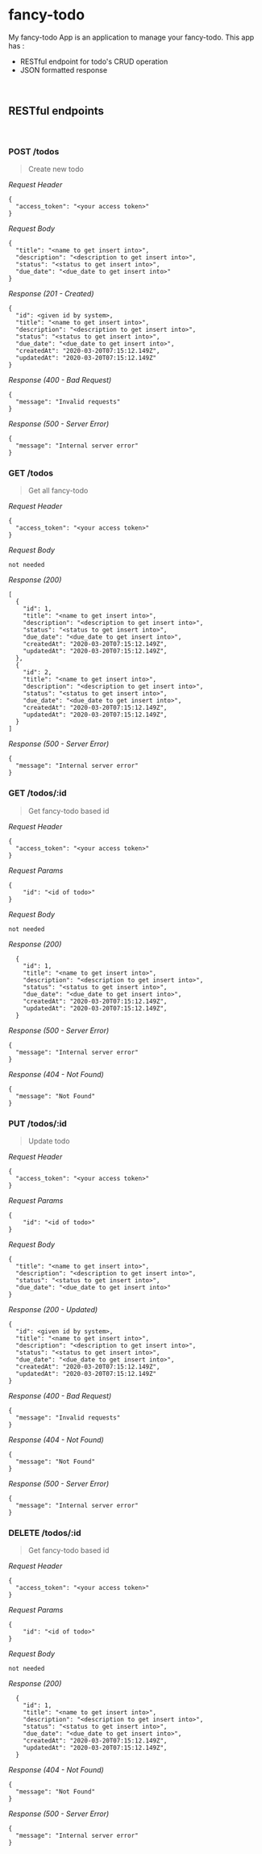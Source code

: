 # fancy-todo

My fancy-todo App is an application to manage your fancy-todo. This app has : 
* RESTful endpoint for todo's CRUD operation
* JSON formatted response

&nbsp;

## RESTful endpoints
&nbsp;
### POST /todos

> Create new todo

_Request Header_
```
{
  "access_token": "<your access token>"
}
```

_Request Body_
```
{
  "title": "<name to get insert into>",
  "description": "<description to get insert into>",
  "status": "<status to get insert into>",
  "due_date": "<due_date to get insert into>"
}
```

_Response (201 - Created)_
```
{
  "id": <given id by system>,
  "title": "<name to get insert into>",
  "description": "<description to get insert into>",
  "status": "<status to get insert into>",
  "due_date": "<due_date to get insert into>",
  "createdAt": "2020-03-20T07:15:12.149Z",
  "updatedAt": "2020-03-20T07:15:12.149Z"
}
```

_Response (400 - Bad Request)_
```
{
  "message": "Invalid requests"
}
```

_Response (500 - Server Error)_
```
{
  "message": "Internal server error"
}
```

### GET /todos

> Get all fancy-todo

_Request Header_
```
{
  "access_token": "<your access token>"
}
```

_Request Body_
```
not needed
```

_Response (200)_
```
[
  {
    "id": 1,
    "title": "<name to get insert into>",
    "description": "<description to get insert into>",
    "status": "<status to get insert into>",
    "due_date": "<due_date to get insert into>",
    "createdAt": "2020-03-20T07:15:12.149Z",
    "updatedAt": "2020-03-20T07:15:12.149Z",
  },
  {
    "id": 2,
    "title": "<name to get insert into>",
    "description": "<description to get insert into>",
    "status": "<status to get insert into>",
    "due_date": "<due_date to get insert into>",
    "createdAt": "2020-03-20T07:15:12.149Z",
    "updatedAt": "2020-03-20T07:15:12.149Z",
  }
]
```

_Response (500 - Server Error)_
```
{
  "message": "Internal server error"
}
```

### GET /todos/:id

> Get fancy-todo based id

_Request Header_
```
{
  "access_token": "<your access token>"
}
```

_Request Params_
```
{
    "id": "<id of todo>"
}
```

_Request Body_
```
not needed
```

_Response (200)_
```
  {
    "id": 1,
    "title": "<name to get insert into>",
    "description": "<description to get insert into>",
    "status": "<status to get insert into>",
    "due_date": "<due_date to get insert into>",
    "createdAt": "2020-03-20T07:15:12.149Z",
    "updatedAt": "2020-03-20T07:15:12.149Z",
  }
```

_Response (500 - Server Error)_
```
{
  "message": "Internal server error"
}
```
_Response (404 - Not Found)_
```
{
  "message": "Not Found"
}
```


### PUT /todos/:id

> Update todo

_Request Header_
```
{
  "access_token": "<your access token>"
}
```

_Request Params_
```
{
    "id": "<id of todo>"
}
```

_Request Body_
```
{
  "title": "<name to get insert into>",
  "description": "<description to get insert into>",
  "status": "<status to get insert into>",
  "due_date": "<due_date to get insert into>"
}
```

_Response (200 - Updated)_
```
{
  "id": <given id by system>,
  "title": "<name to get insert into>",
  "description": "<description to get insert into>",
  "status": "<status to get insert into>",
  "due_date": "<due_date to get insert into>",
  "createdAt": "2020-03-20T07:15:12.149Z",
  "updatedAt": "2020-03-20T07:15:12.149Z"
}
```

_Response (400 - Bad Request)_
```
{
  "message": "Invalid requests"
}
```

_Response (404 - Not Found)_
```
{
  "message": "Not Found"
}
```

_Response (500 - Server Error)_
```
{
  "message": "Internal server error"
}
```

### DELETE /todos/:id

> Get fancy-todo based id

_Request Header_
```
{
  "access_token": "<your access token>"
}
```

_Request Params_
```
{
    "id": "<id of todo>"
}
```

_Request Body_
```
not needed
```

_Response (200)_
```
  {
    "id": 1,
    "title": "<name to get insert into>",
    "description": "<description to get insert into>",
    "status": "<status to get insert into>",
    "due_date": "<due_date to get insert into>",
    "createdAt": "2020-03-20T07:15:12.149Z",
    "updatedAt": "2020-03-20T07:15:12.149Z",
  }
```

_Response (404 - Not Found)_
```
{
  "message": "Not Found"
}
```

_Response (500 - Server Error)_
```
{
  "message": "Internal server error"
}
```